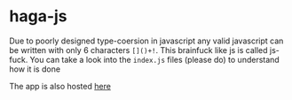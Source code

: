 # haga-js

Due to poorly designed type-coersion in javascript any valid javascript can be written with only 6 characters `[]()+!`. This brainfuck like js is called js-fuck. You can take a look into the `index.js` files (please do) to understand how it is done

The app is also hosted [here](https://jsfucker.netlify.app/)
